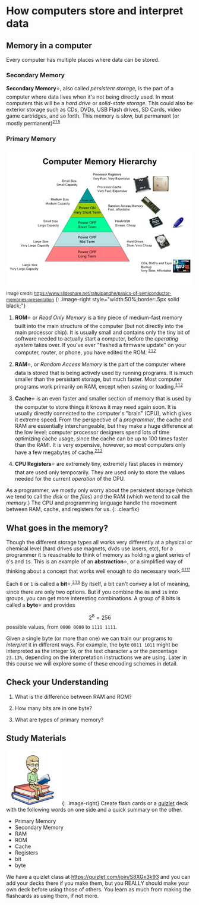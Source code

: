 # How computers store and interpret data

## Memory in a computer

Every computer has multiple places where data can be stored. 

### Secondary Memory

**Secondary Memory**:star:, also called *persistent storage*, is the part of a computer where data lives when it's not being directly used. In most computers this will be a *hard drive* or *solid-state storage.* This could also be exterior storage such as CDs, DVDs, USB Flash drives, SD Cards, video game cartridges, and so forth. This memory is slow, but permanent (or mostly permanent)<sup><small>[2.1.5](../unit0_resources/syllabus.md#215)</small></sup>
   
### Primary Memory

![The hierarchy of memory](media/02/memory_heirarchy.jpg)  
<small>Image credit: <https://www.slideshare.net/rahulbandhe/basics-of-semiconductor-memories-presentation></small>
{: .image-right style="width:50%;border:.5px solid black;"}

1. **ROM**:star: or *Read Only Memory* is a tiny piece of medium-fast memory built into the main structure of the computer (but not directly into the main processor chip). It is usually small and contains only the tiny bit of software needed to actually start a computer, before the *operating system* takes over. If you've ever "flashed a firmware update" on your computer, router, or phone, you have edited the ROM. <sup><small>[2.1.2](../unit0_resources/syllabus.md#212)</small></sup>
   
2. **RAM**:star:, or *Random Access Memory* is the part of the computer where data is stored that is being actively used by running programs. It is much smaller than the persistant storage, but much faster. Most computer programs work primarily on RAM, except when saving or loading.<sup><small>[2.1.2](../unit0_resources/syllabus.md#212)</small></sup>
   
3. **Cache**:star: is an even faster and smaller section of memory that is used by the computer to store things it knows it may need again soon. It is usually directly connected to the computer's "brain" (CPU), which gives it extreme speed. From the perspective of a *programmer*, the cache and RAM are essentially interchangeable, but they make a huge difference at the low level; computer processor designers spend lots of time optimizing cache usage, since the cache can be up to 100 times faster than the RAM!. It is very expensive, however, so most computers only have a few megabytes of cache.<sup><small>[2.1.3](../unit0_resources/syllabus.md#213)</small></sup>
   
4. **CPU Registers**:star: are extremely tiny, extremely fast places in memory that are used only temporarily. They are used only to store the values needed for the current *operation* of the CPU.
   
As a programmer, we mostly only worry about the persistent storage (which we tend to call the *disk* or the *files*) and the RAM (which we tend to call the *memory*.) The CPU and programming language handle the movement between RAM, cache, and registers for us.
{: .clearfix}




## What goes in the memory?

Though the different storage types all works very differently at a physical or chemical level (hard drives use magnets, dvds use lasers, etc), for a programmer it is reasonable to think of memory as holding a giant series of `0`'s and `1`s. This is an example of an **abstraction**:star:, or a simplified way of thinking about a concept that works well enough to do necessary work.<sup><small>[4.1.17](../unit0_resources/syllabus.md#4117)</small></sup>

Each `0` or `1` is called a **bit**:star:.<sup><small>[2.1.9](../unit0_resources/syllabus.md#219)</small></sup> By itself, a bit can't convey a lot of meaning, since there are only two options. But if you combine the `0`s and `1`s into groups, you can get more interesting combinations. A group of 8 bits is called a **byte**:star: and provides $$2^8=256$$ possible values, from `0000 0000` to `1111 1111`. 

Given a single byte (or more than one) we can train our programs to *interpret* it in different ways. For example, the byte `0011 1011` might be interpreted as the integer `59`, or the text character `a` or the percentage `23.13%`, depending on the interpretation instructions we are using. Later in this course we will explore some of these encoding schemes in detail.

## Check your Understanding

1. What is the difference between RAM and ROM?
   
2. How many bits are in one byte?
   
3. What are types of primary memory?

## Study Materials

![Bitmoji Books](media/00/bitmoji_books.png){: .image-right}
Create flash cards or a [quizlet](http://quizlet.com) deck with the following words on one side and a quick summary on the other.
* Primary Memory
* Secondary Memory
* RAM
* ROM
* Cache
* Registers
* bit
* byte

We have a quizlet class at <https://quizlet.com/join/S8XGx3k93> and you can add your decks there if you make them, but you REALLY should make your own deck before using those of others. You learn as much from making the flashcards as using them, if not more.